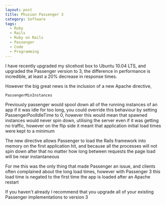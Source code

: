 ```yaml
---
layout: post
title: Phusion Passenger 3
category: Software
tags:
  - Ruby
  - Rails
  - Ruby on Rails
  - Passenger
  - Code
  - Programming
---
```

I have recently upgraded my slicehost box to Ubuntu 10.04 LTS, and upgraded
the Passenger version to 3, the difference in performance is incredible, at
least a 20% decrease in response times.

However the big great news is the inclusion of a new Apache directive,

`PassengerMinInstances`

Previously passenger would spool down all of the running instances of an app
if it was idle for too long, you could override this behaviour by setting
PassengerPoolIdleTime to 0, however this would mean that spawned instances
would never spin down, utilising the server even if it was getting no traffic,
however on the flip side it meant that application initial load times were
kept to a minimum

The new directive allows Passenger to load the Rails framework into memory on
the first application hit, and because all the processes will not spin down
after that no matter how long between requests the page load will be near
instantaneous

For me this was the only thing that made Passenger an issue, and clients often
complained about the long load times, however with Passenger 3 this load time
is negated to the first time the app is loaded after an Apache restart

If you haven't already I recommend that you upgrade all of your existing
Passenger implementations to version 3
